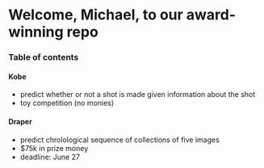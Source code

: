# Welcome, Michael, to our award-winning repo #

### Table of contents ###
#### Kobe ####
* predict whether or not a shot is made given information about the shot
* toy competition (no monies)

#### Draper ####
* predict chrolological sequence of collections of five images
* $75k in prize money
* deadline: June 27 
